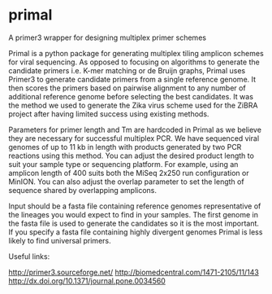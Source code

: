 # primal
A primer3 wrapper for designing multiplex primer schemes

Primal is a python package for generating multiplex tiling amplicon schemes for viral sequencing. As opposed to focusing on algorithms to generate the candidate primers i.e. K-mer matching or de Bruijn graphs, Primal uses Primer3 to generate candidate primers from a single reference genome. It then scores the primers based on pairwise alignment to any number of additional reference genome before selecting the best candidates.  It was the method we used to generate the Zika virus scheme used for the ZiBRA project after having limited success using existing methods.

Parameters for primer length and Tm are hardcoded in Primal as we believe they are necessary for successful multiplex PCR. We have sequenced viral genomes of up to 11 kb in length with products generated by two PCR reactions using this method. You can adjust the desired product length to suit your sample type or sequencing platform. For example, using an amplicon length of 400 suits both the MiSeq 2x250 run configuration or MinION. You can also adjust the overlap parameter to set the length of sequence shared by overlapping amplicons.

Input should be a fasta file containing reference genomes representative of the lineages you would expect to find in your samples. The first genome in the fasta file is used to generate the candidates so it is the most important. If you specify a fasta file containing highly divergent genomes Primal is less likely to find universal primers.

Useful links:

http://primer3.sourceforge.net/
http://biomedcentral.com/1471-2105/11/143
http://dx.doi.org/10.1371/journal.pone.0034560

